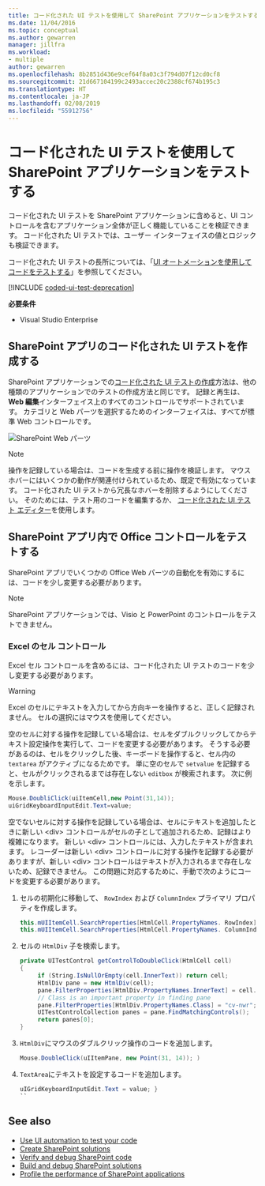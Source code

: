 ```yaml
---
title: コード化された UI テストを使用して SharePoint アプリケーションをテストする
ms.date: 11/04/2016
ms.topic: conceptual
ms.author: gewarren
manager: jillfra
ms.workload:
- multiple
author: gewarren
ms.openlocfilehash: 8b2851d436e9cef64f8a03c3f794d07f12cd0cf8
ms.sourcegitcommit: 21d667104199c2493accec20c2388cf674b195c3
ms.translationtype: HT
ms.contentlocale: ja-JP
ms.lasthandoff: 02/08/2019
ms.locfileid: "55912756"
---
```

# <a name="test-sharepoint-applications-with-coded-ui-tests"></a>コード化された UI テストを使用して SharePoint アプリケーションをテストする

コード化された UI テストを SharePoint アプリケーションに含めると、UI コントロールを含むアプリケーション全体が正しく機能していることを検証できます。 コード化された UI テストでは、ユーザー インターフェイスの値とロジックも検証できます。

コード化された UI テストの長所については、「[UI オートメーションを使用してコードをテストする](../test/use-ui-automation-to-test-your-code.md)」を参照してください。

[!INCLUDE [coded-ui-test-deprecation](includes/coded-ui-test-deprecation.md)]

**必要条件**

- Visual Studio Enterprise

## <a name="create-a-coded-ui-test-for-a-sharepoint-app"></a>SharePoint アプリのコード化された UI テストを作成する

SharePoint アプリケーションでの[コード化された UI テストの作成](../test/use-ui-automation-to-test-your-code.md)方法は、他の種類のアプリケーションでのテストの作成方法と同じです。 記録と再生は、**Web 編集**インターフェイス上のすべてのコントロールでサポートされています。 カテゴリと Web パーツを選択するためのインターフェイスは、すべてが標準 Web コントロールです。

![SharePoint Web パーツ](../test/media/cuit_sharepoint.png)

> [!NOTE]
> 操作を記録している場合は、コードを生成する前に操作を検証します。 マウス ホバーにはいくつかの動作が関連付けられているため、既定で有効になっています。 コード化された UI テストから冗長なホバーを削除するようにしてください。 そのためには、テスト用のコードを編集するか、 [コード化された UI テスト エディター](../test/editing-coded-ui-tests-using-the-coded-ui-test-editor.md)を使用します。

## <a name="test-office-controls-within-a-sharepoint-app"></a>SharePoint アプリ内で Office コントロールをテストする

SharePoint アプリでいくつかの Office Web パーツの自動化を有効にするには、コードを少し変更する必要があります。

> [!NOTE]
> SharePoint アプリケーションでは、Visio と PowerPoint のコントロールをテストできません。

### <a name="excel-cell-controls"></a>Excel のセル コントロール

Excel セル コントロールを含めるには、コード化された UI テストのコードを少し変更する必要があります。

> [!WARNING]
> Excel のセルにテキストを入力してから方向キーを操作すると、正しく記録されません。 セルの選択にはマウスを使用してください。

空のセルに対する操作を記録している場合は、セルをダブルクリックしてからテキスト設定操作を実行して、コードを変更する必要があります。 そうする必要があるのは、セルをクリックした後、キーボードを操作すると、セル内の `textarea` がアクティブになるためです。 単に空のセルで `setvalue` を記録すると、セルがクリックされるまでは存在しない `editbox` が検索されます。 次に例を示します。

```csharp
Mouse.DoubliClick(uiItemCell,new Point(31,14));
uiGridKeyboardInputEdit.Text=value;
```

空でないセルに対する操作を記録している場合は、セルにテキストを追加したときに新しい \<div> コントロールがセルの子として追加されるため、記録はより複雑になります。 新しい \<div> コントロールには、入力したテキストが含まれます。 レコーダーは新しい \<div> コントロールに対する操作を記録する必要がありますが、新しい \<div> コントロールはテキストが入力されるまで存在しないため、記録できません。 この問題に対応するために、手動で次のようにコードを変更する必要があります。

1. セルの初期化に移動して、 `RowIndex` および `ColumnIndex` プライマリ プロパティを作成します。

    ```csharp
    this.mUIItemCell.SearchProperties[HtmlCell.PropertyNames. RowIndex] = "3";
    this.mUIItemCell.SearchProperties[HtmlCell.PropertyNames. ColumnIndex] = "3";
    ```

2. セルの `HtmlDiv` 子を検索します。

    ```csharp
    private UITestControl getControlToDoubleClick(HtmlCell cell)
    {
         if (String.IsNullOrEmpty(cell.InnerText)) return cell;
         HtmlDiv pane = new HtmlDiv(cell);
         pane.FilterProperties[HtmlDiv.PropertyNames.InnerText] = cell.InnerText;
         // Class is an important property in finding pane
         pane.FilterProperties[HtmlDiv.PropertyNames.Class] = "cv-nwr";
         UITestControlCollection panes = pane.FindMatchingControls();
         return panes[0];
    }
    ```

3. `HtmlDiv`にマウスのダブルクリック操作のコードを追加します。

    ```csharp
    Mouse.DoubleClick(uIItemPane, new Point(31, 14)); )
    ```

4. `TextArea`にテキストを設定するコードを追加します。

    ```csharp
    uIGridKeyboardInputEdit.Text = value; }
    ``

## See also

- [Use UI automation to test your code](../test/use-ui-automation-to-test-your-code.md)
- [Create SharePoint solutions](../sharepoint/create-sharepoint-solutions.md)
- [Verify and debug SharePoint code](../sharepoint/verifying-and-debugging-sharepoint-code.md)
- [Build and debug SharePoint solutions](../sharepoint/building-and-debugging-sharepoint-solutions.md)
- [Profile the performance of SharePoint applications](../sharepoint/profiling-the-performance-of-sharepoint-applications.md)
